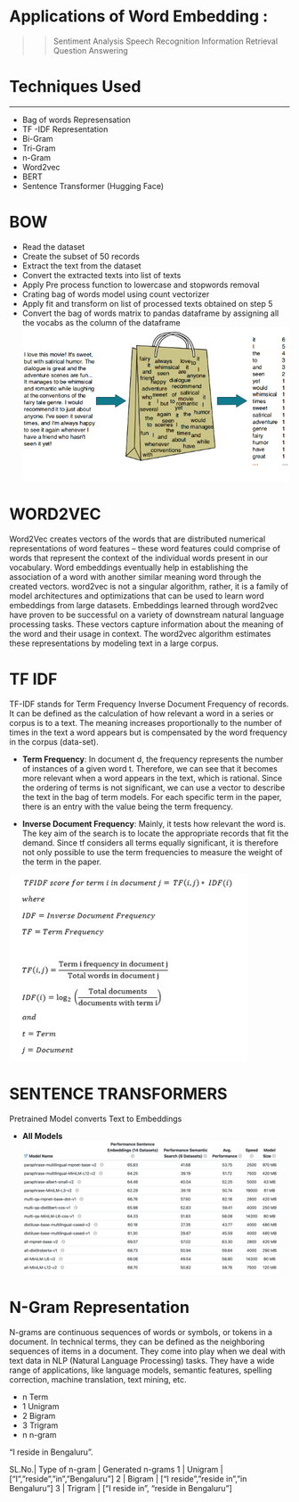 
# Applications of Word Embedding :

>> Sentiment Analysis
>> Speech Recognition
>> Information Retrieval
>> Question Answering

# Techniques Used
------

- Bag of words Represensation
- TF -IDF Representation
- Bi-Gram
- Tri-Gram
- n-Gram
- Word2vec
- BERT
- Sentence Transformer (Hugging Face)


# BOW 
  - Read the dataset
  - Create the subset of 50 records
  - Extract the text from the dataset
  - Convert the extracted texts into list of texts
  - Apply Pre process function to lowercase and stopwords removal
  - Crating bag of words model using count vectorizer
  - Apply fit and transform on list of processed texts obtained on step 5
  - Convert the bag of words matrix to pandas dataframe by assigning all the vocabs as the column of the dataframe
 ![IMG](https://github.com/RAJGUPTA28/QuickNLP-TextInspect/blob/main/Text_Representation/img/bow.png)

# WORD2VEC
Word2Vec creates vectors of the words that are distributed numerical representations of word features – these word features could comprise of words that represent the context of the individual words present in our vocabulary. Word embeddings eventually help in establishing the association of a word with another similar meaning word through the created vectors.
word2vec is not a singular algorithm, rather, it is a family of model architectures and optimizations that can be used to learn word embeddings from large datasets. Embeddings learned through word2vec have proven to be successful on a variety of downstream natural language processing tasks.
These vectors capture information about the meaning of the word and their usage in context. The word2vec algorithm estimates these representations by modeling text in a large corpus.

# TF IDF
TF-IDF stands for Term Frequency Inverse Document Frequency of records. It can be defined as the calculation of how relevant a word in a series or corpus is to a text. The meaning increases proportionally to the number of times in the text a word appears but is compensated by the word frequency in the corpus (data-set).

- **Term Frequency**: In document d, the frequency represents the number of instances of a given word t. Therefore, we can see that it becomes more relevant when a word appears in the text, which is rational. Since the ordering of terms is not significant, we can use a vector to describe the text in the bag of term models. For each specific term in the paper, there is an entry with the value being the term frequency.

- **Inverse Document Frequency**: Mainly, it tests how relevant the word is. The key aim of the search is to locate the appropriate records that fit the demand. Since tf considers all terms equally significant, it is therefore not only possible to use the term frequencies to measure the weight of the term in the paper.

 ![IMG](https://github.com/RAJGUPTA28/QuickNLP-TextInspect/blob/main/Text_Representation/img/tfidf.webp)

 # SENTENCE TRANSFORMERS
 Pretrained Model converts Text to Embeddings
  - **All Models**
 ![img](https://github.com/RAJGUPTA28/QuickNLP-TextInspect/blob/main/Text_Representation/img/SENT_MODEL.png)


# N-Gram Representation

N-grams are continuous sequences of words or symbols, or tokens in a document. In technical terms, they can be defined as the neighboring sequences of items in a document. They come into play when we deal with text data in NLP (Natural Language Processing) tasks. They have a wide range of applications, like language models, semantic features, spelling correction, machine translation, text mining, etc.

- n	Term
- 1	Unigram
- 2	Bigram
- 3	Trigram
- n	n-gram


“I reside in Bengaluru”.

SL.No.|	Type of n-gram	 |   Generated n-grams
1	| Unigram |	[“I”,”reside”,”in”,”Bengaluru”]
2	| Bigram	| [“I reside”,”reside in”,”in Bengaluru”]
3	| Trigram	| [“I reside in”, “reside in Bengaluru”]
